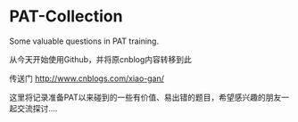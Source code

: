 # PAT-Collection
Some valuable questions in PAT training.

从今天开始使用Github，并将原cnblog内容转移到此

传送门 http://www.cnblogs.com/xiao-gan/

这里将记录准备PAT以来碰到的一些有价值、易出错的题目，希望感兴趣的朋友一起交流探讨....
